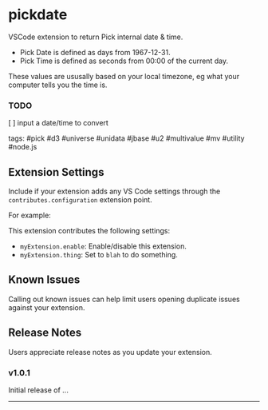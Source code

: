 # pickdate

VSCode extension to return Pick internal date &amp; time.

- Pick Date is defined as days from 1967-12-31.
- Pick Time is defined as seconds from 00:00 of the current day.

These values are ususally based on your local timezone, eg what your computer tells you the time is.

### TODO
[ ] input a date/time to convert

tags: \#pick \#d3 \#universe \#unidata \#jbase \#u2 \#multivalue \#mv \#utility \#node.js

## Extension Settings

Include if your extension adds any VS Code settings through the `contributes.configuration` extension point.

For example:

This extension contributes the following settings:

* `myExtension.enable`: Enable/disable this extension.
* `myExtension.thing`: Set to `blah` to do something.

## Known Issues

Calling out known issues can help limit users opening duplicate issues against your extension.

## Release Notes

Users appreciate release notes as you update your extension.

### v1.0.1

Initial release of ...

---
